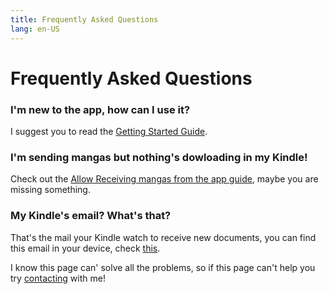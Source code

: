 ```yaml
---
title: Frequently Asked Questions
lang: en-US
---
```


# Frequently Asked Questions

### I'm new to the app, how can I use it?
I suggest you to read the [Getting Started Guide](/help/guides/getting-started.md).

### I'm sending mangas but nothing's dowloading in my Kindle!
Check out the [Allow Receiving mangas from the app guide](/help/guides/allow-app-mail.md), maybe you are missing something.

### My Kindle's email? What's that?
That's the mail your Kindle watch to receive new documents, you can find this email in your device, check [this](/help/guides/find-my-mail.md).

I know this page can' solve all the problems, so if this page can't help you try [contacting](/pages/contact.md) with me!
